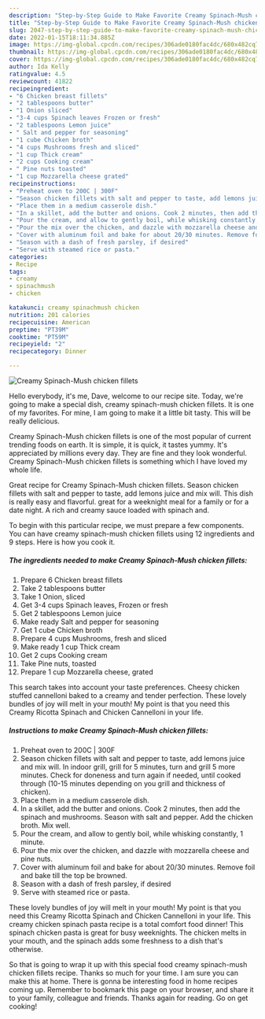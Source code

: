 ```yaml
---
description: "Step-by-Step Guide to Make Favorite Creamy Spinach-Mush chicken fillets"
title: "Step-by-Step Guide to Make Favorite Creamy Spinach-Mush chicken fillets"
slug: 2047-step-by-step-guide-to-make-favorite-creamy-spinach-mush-chicken-fillets
date: 2022-01-15T18:11:34.885Z
image: https://img-global.cpcdn.com/recipes/306ade0180fac4dc/680x482cq70/creamy-spinach-mush-chicken-fillets-recipe-main-photo.jpg
thumbnail: https://img-global.cpcdn.com/recipes/306ade0180fac4dc/680x482cq70/creamy-spinach-mush-chicken-fillets-recipe-main-photo.jpg
cover: https://img-global.cpcdn.com/recipes/306ade0180fac4dc/680x482cq70/creamy-spinach-mush-chicken-fillets-recipe-main-photo.jpg
author: Ida Kelly
ratingvalue: 4.5
reviewcount: 41822
recipeingredient:
- "6 Chicken breast fillets"
- "2 tablespoons butter"
- "1 Onion sliced"
- "3-4 cups Spinach leaves Frozen or fresh"
- "2 tablespoons Lemon juice"
- " Salt and pepper for seasoning"
- "1 cube Chicken broth"
- "4 cups Mushrooms fresh and sliced"
- "1 cup Thick cream"
- "2 cups Cooking cream"
- " Pine nuts toasted"
- "1 cup Mozzarella cheese grated"
recipeinstructions:
- "Preheat oven to 200C | 300F"
- "Season chicken fillets with salt and pepper to taste, add lemons juice and mix will. In indoor grill, grill for 5 minutes, turn and grill 5 more minutes. Check for doneness and turn again if needed, until cooked through (10-15 minutes depending on you grill and thickness of chicken)."
- "Place them in a medium casserole dish."
- "In a skillet, add the butter and onions. Cook 2 minutes, then add the spinach and mushrooms. Season with salt and pepper. Add the chicken broth. Mix well."
- "Pour the cream, and allow to gently boil, while whisking constantly, 1 minute."
- "Pour the mix over the chicken, and dazzle with mozzarella cheese and pine nuts."
- "Cover with aluminum foil and bake for about 20/30 minutes. Remove foil and bake till the top be browned."
- "Season with a dash of fresh parsley, if desired"
- "Serve with steamed rice or pasta."
categories:
- Recipe
tags:
- creamy
- spinachmush
- chicken

katakunci: creamy spinachmush chicken 
nutrition: 201 calories
recipecuisine: American
preptime: "PT39M"
cooktime: "PT59M"
recipeyield: "2"
recipecategory: Dinner

---
```



![Creamy Spinach-Mush chicken fillets](https://img-global.cpcdn.com/recipes/306ade0180fac4dc/680x482cq70/creamy-spinach-mush-chicken-fillets-recipe-main-photo.jpg)

Hello everybody, it's me, Dave, welcome to our recipe site. Today, we're going to make a special dish, creamy spinach-mush chicken fillets. It is one of my favorites. For mine, I am going to make it a little bit tasty. This will be really delicious.

Creamy Spinach-Mush chicken fillets is one of the most popular of current trending foods on earth. It is simple, it is quick, it tastes yummy. It's appreciated by millions every day. They are fine and they look wonderful. Creamy Spinach-Mush chicken fillets is something which I have loved my whole life.

Great recipe for Creamy Spinach-Mush chicken fillets. Season chicken fillets with salt and pepper to taste, add lemons juice and mix will. This dish is really easy and flavorful. great for a weeknight meal for a family or for a date night. A rich and creamy sauce loaded with spinach and.


To begin with this particular recipe, we must prepare a few components. You can have creamy spinach-mush chicken fillets using 12 ingredients and 9 steps. Here is how you cook it.

<!--inarticleads1-->

##### The ingredients needed to make Creamy Spinach-Mush chicken fillets:

1. Prepare 6 Chicken breast fillets
1. Take 2 tablespoons butter
1. Take 1 Onion, sliced
1. Get 3-4 cups Spinach leaves, Frozen or fresh
1. Get 2 tablespoons Lemon juice
1. Make ready  Salt and pepper for seasoning
1. Get 1 cube Chicken broth
1. Prepare 4 cups Mushrooms, fresh and sliced
1. Make ready 1 cup Thick cream
1. Get 2 cups Cooking cream
1. Take  Pine nuts, toasted
1. Prepare 1 cup Mozzarella cheese, grated


This search takes into account your taste preferences. Cheesy chicken stuffed cannelloni baked to a creamy and tender perfection. These lovely bundles of joy will melt in your mouth! My point is that you need this Creamy Ricotta Spinach and Chicken Cannelloni in your life. 

<!--inarticleads2-->

##### Instructions to make Creamy Spinach-Mush chicken fillets:

1. Preheat oven to 200C | 300F
1. Season chicken fillets with salt and pepper to taste, add lemons juice and mix will. In indoor grill, grill for 5 minutes, turn and grill 5 more minutes. Check for doneness and turn again if needed, until cooked through (10-15 minutes depending on you grill and thickness of chicken).
1. Place them in a medium casserole dish.
1. In a skillet, add the butter and onions. Cook 2 minutes, then add the spinach and mushrooms. Season with salt and pepper. Add the chicken broth. Mix well.
1. Pour the cream, and allow to gently boil, while whisking constantly, 1 minute.
1. Pour the mix over the chicken, and dazzle with mozzarella cheese and pine nuts.
1. Cover with aluminum foil and bake for about 20/30 minutes. Remove foil and bake till the top be browned.
1. Season with a dash of fresh parsley, if desired
1. Serve with steamed rice or pasta.


These lovely bundles of joy will melt in your mouth! My point is that you need this Creamy Ricotta Spinach and Chicken Cannelloni in your life. This creamy chicken spinach pasta recipe is a total comfort food dinner! This spinach chicken pasta is great for busy weeknights. The chicken melts in your mouth, and the spinach adds some freshness to a dish that&#39;s otherwise. 

So that is going to wrap it up with this special food creamy spinach-mush chicken fillets recipe. Thanks so much for your time. I am sure you can make this at home. There is gonna be interesting food in home recipes coming up. Remember to bookmark this page on your browser, and share it to your family, colleague and friends. Thanks again for reading. Go on get cooking!
